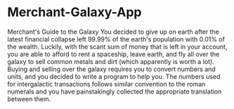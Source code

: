 # Merchant-Galaxy-App
Merchant's Guide to the Galaxy  You decided to give up on earth after the latest financial collapse left 99.99% of the earth's population with 0.01% of the wealth. Luckily,  with the scant sum of money that is left in your account, you are able to afford to rent a spaceship, leave earth, and fly all over the galaxy to  sell common metals and dirt (which apparently is worth a lot).  Buying and selling over the galaxy requires you to convert numbers and units, and you decided to write a program to help you.  The numbers used for intergalactic transactions follows similar convention to the roman numerals and you have painstakingly collected the  appropriate translation between them.
